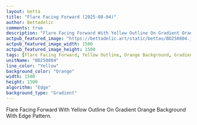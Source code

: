```yaml
---
layout: betta
title: "Flare Facing Forward (2025-08-04)"
author: Bettadelic
comments: true
description: "Flare Facing Forward With Yellow Outline On Gradient Orange Background With Edge Pattern."
actpub_featured_image: "https://bettadelic.art/static/bettas/BD250804.jpg"
actpub_featured_image_width: 1500
actpub_featured_image_height: 1500
tags: [Flare Facing Forward, Yellow Outline, Orange Background, Gradient Background Pattern, Edge Pattern, August 2025]
unitName: "BD250804"
line_color: "Yellow"
background_color: "Orange"
width: 1500
height: 1500
algorithm: "Edge"
background_type: "Gradient"
---
```


Flare Facing Forward With Yellow Outline On Gradient Orange Background With Edge Pattern.

